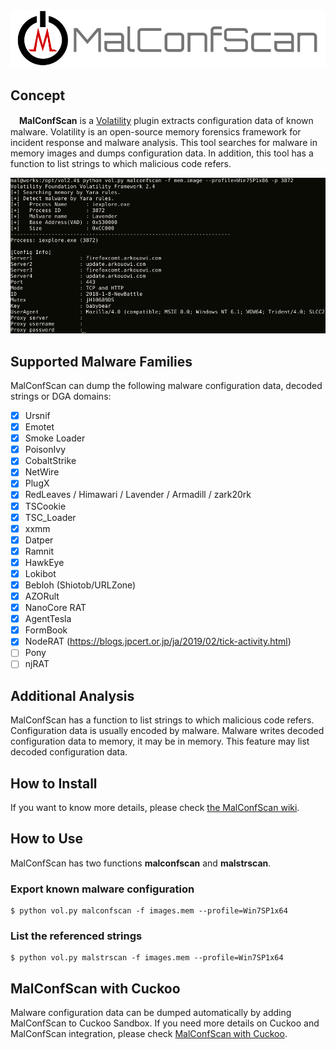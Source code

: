 <div align="center"><img src="images/title.svg" width="800"></div>

## Concept
 　**MalConfScan** is a [Volatility](https://github.com/volatilityfoundation/volatility) plugin extracts configuration data of known malware. Volatility is an open-source memory forensics framework for incident response and malware analysis. This tool searches for malware in memory images and dumps configuration data. In addition, this tool has a function to list strings to which malicious code refers.  

  ![MalConfScan sample](images/sample1.png)  

## Supported Malware Families
  MalConfScan can dump the following malware configuration data, decoded strings or DGA domains:

  - [x] Ursnif  
  - [x] Emotet  
  - [x] Smoke Loader    
  - [x] PoisonIvy
  - [x] CobaltStrike
  - [x] NetWire
  - [x] PlugX
  - [x] RedLeaves / Himawari / Lavender / Armadill / zark20rk
  - [x] TSCookie
  - [x] TSC_Loader
  - [x] xxmm  
  - [x] Datper  
  - [x] Ramnit  
  - [x] HawkEye  
  - [x] Lokibot
  - [x] Bebloh (Shiotob/URLZone)
  - [x] AZORult
  - [x] NanoCore RAT
  - [x] AgentTesla   
  - [x] FormBook
  - [x] NodeRAT (https://blogs.jpcert.or.jp/ja/2019/02/tick-activity.html)
  - [ ] Pony
  - [ ] njRAT

## Additional Analysis
  MalConfScan has a function to list strings to which malicious code refers. Configuration data is usually encoded by malware. Malware writes decoded configuration data to memory, it may be in memory. This feature may list decoded configuration data.  

## How to Install
  If you want to know more details, please check [the MalConfScan wiki](https://github.com/JPCERTCC/MalConfScan/wiki).

## How to Use
 MalConfScan has two functions **malconfscan** and **malstrscan**.

### Export known malware configuration
```
$ python vol.py malconfscan -f images.mem --profile=Win7SP1x64
```

### List the referenced strings
```
$ python vol.py malstrscan -f images.mem --profile=Win7SP1x64
```

## MalConfScan with Cuckoo
  Malware configuration data can be dumped automatically by adding MalConfScan to Cuckoo Sandbox. If you need more details on Cuckoo and MalConfScan integration, please check [MalConfScan with Cuckoo](https://github.com/JPCERTCC/MalConfScan-with-Cuckoo).
  <!-- MalConfScan with Cuckoo????????? wiki??? -->
